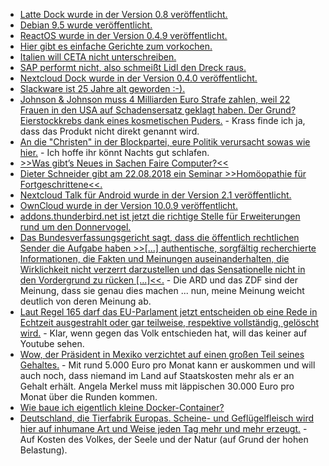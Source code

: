 * [Latte Dock wurde in der Version 0.8 veröffentlicht.](http://www.phoronix.com/scan.php?page=news_item&px=Latte-Dock-0.8)
* [Debian 9.5 wurde veröffentlicht.](https://www.pro-linux.de/news/1/26090/debian-gnulinux-95-ver%C3%B6ffentlicht.html)
* [ReactOS wurde in der Version 0.4.9 veröffentlicht.](https://www.phoronix.com/scan.php?page=news_item&px=ReactOS-0.4.9-Available)
* [Hier gibt es einfache Gerichte zum vorkochen.](https://www.smarticular.net/vorkochen-chili-salat-to-go-instant-suppe-bowl/)
* [Italien will CETA nicht unterschreiben.](https://www.neopresse.com/europa/italien-verweigert-frei-handelsabkommen-ceta-souveraener-staat/)
* [SAP performt nicht, also schmeißt Lidl den Dreck raus.](https://blog.fefe.de/?ts=a5b254c9)
* [Nextcloud Dock wurde in der Version 0.4.0 veröffentlicht.](https://www.pro-linux.de/news/1/26094/nextcloud-deck-040-ver%C3%B6ffentlicht.html)
* [Slackware ist 25 Jahre alt geworden :-).](https://opensource.com/article/18/7/stackware-turns-25)
* [Johnson & Johnson muss 4 Milliarden Euro Strafe zahlen, weil 22 Frauen in den USA auf Schadensersatz geklagt haben. Der Grund? Eierstockkrebs dank eines kosmetischen Puders.](https://www.neopresse.com/gesellschaft/pharmakonzern-erhaelt-milliardenstrafe-pflegeprodukte-verursachten-krebs/) - Krass finde ich ja, dass das Produkt nicht direkt genannt wird.
* [An die "Christen" in der Blockpartei, eure Politik verursacht sowas wie hier.](https://netzfrauen.org/2018/07/17/zuwara/) - Ich hoffe ihr könnt Nachts gut schlafen.
* [>>Was gibt’s Neues in Sachen Faire Computer?<<](https://cdn.media.ccc.de/events/fiffkon/2015/h264-hd/fiffkon15-3-deu-Was_gibts_Neues_in_Sachen_Faire_Computer_hd.mp4)
* [Dieter Schneider gibt am 22.08.2018 ein Seminar >>Homöopathie für Fortgeschrittene<<.](https://www.heilpraktiker-fg.de/2018/08/22/hom%C3%B6opathie-f%C3%BCr-fortgeschrittene/)
* [Nextcloud Talk für Android wurde in der Version 2.1 veröffentlicht.](https://nextcloud.com/blog/nextcloud-talk-android-2.1-app-is-out/)
* [OwnCloud wurde in der Version 10.0.9 veröffentlicht.](https://www.pro-linux.de/news/1/26101/owncloud-1009-verbessert-passwort-richtlinie-und-pending-shares.html)
* [addons.thunderbird.net ist jetzt die richtige Stelle für Erweiterungen rund um den Donnervogel.](https://www.pro-linux.de/news/1/26104/erweiterungen-f%C3%BCr-thunderbird-und-seamonkey-jetzt-auf-eigener-seite.html)
* [Das Bundesverfassungsgericht sagt, dass die öffentlich rechtlichen Sender die Aufgabe haben >>[...] authentische, sorgfältig recherchierte Informationen, die Fakten und Meinungen auseinanderhalten, die Wirklichkeit nicht verzerrt darzustellen und das Sensationelle nicht in den Vordergrund zu rücken [...]<<.](https://paulschreyer.wordpress.com/2018/07/18/bieten-ard-und-zdf-orientierung/) - Die ARD und das ZDF sind der Meinung, dass sie genau dies machen ... nun, meine Meinung weicht deutlich von deren Meinung ab.
* [Laut Regel 165 darf das EU-Parlament jetzt entscheiden ob eine Rede in Echtzeit ausgestrahlt oder gar teilweise, respektive vollständig, gelöscht wird.](https://www.neopresse.com/europa/unfassbar-eu-parlamentarier-reden-sind-nicht-mehr-live/) - Klar, wenn gegen das Volk entschieden hat, will das keiner auf Youtube sehen.
* [Wow, der Präsident in Mexiko verzichtet auf einen großen Teil seines Gehaltes.](https://www.neopresse.com/politik/das-nennt-sich-linkspopulismus-neuer-mexikanischer-praesident-verzichtet-auf-grossteil-seines-gehaltes/) - Mit rund 5.000 Euro pro Monat kann er auskommen und will auch noch, dass niemand im Land auf Staatskosten mehr als er an Gehalt erhält. Angela Merkel muss mit läppischen 30.000 Euro pro Monat über die Runden kommen.
* [Wie baue ich eigentlich kleine Docker-Container?](https://opensource.com/article/18/7/building-container-images)
* [Deutschland, die Tierfabrik Europas. Scheine- und Geflügelfleisch wird hier auf inhumane Art und Weise jeden Tag mehr und mehr erzeugt.](https://netzfrauen.org/2018/07/19/agrarindustrie-2/) - Auf Kosten des Volkes, der Seele und der Natur (auf Grund der hohen Belastung).
